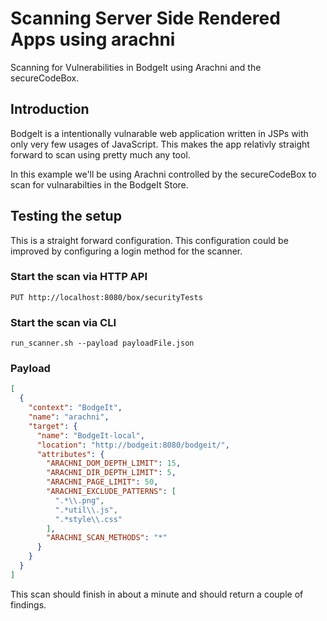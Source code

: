 # Scanning Server Side Rendered Apps using arachni

Scanning for Vulnerabilities in BodgeIt using Arachni and the secureCodeBox.

## Introduction

BodgeIt is a intentionally vulnarable web application written in JSPs with only very few usages of JavaScript.
This makes the app relativly straight forward to scan using pretty much any tool.

In this example we'll be using Arachni controlled by the secureCodeBox to scan for vulnarabilties in the BodgeIt Store.

## Testing the setup

This is a straight forward configuration.
This configuration could be improved by configuring a login method for the scanner.

### Start the scan via HTTP API

`PUT http://localhost:8080/box/securityTests`

### Start the scan via CLI

`run_scanner.sh --payload payloadFile.json`

### Payload

```json
[
  {
    "context": "BodgeIt",
    "name": "arachni",
    "target": {
      "name": "BodgeIt-local",
      "location": "http://bodgeit:8080/bodgeit/",
      "attributes": {
        "ARACHNI_DOM_DEPTH_LIMIT": 15,
        "ARACHNI_DIR_DEPTH_LIMIT": 5,
        "ARACHNI_PAGE_LIMIT": 50,
        "ARACHNI_EXCLUDE_PATTERNS": [
          ".*\\.png",
          ".*util\\.js",
          ".*style\\.css"
        ],
        "ARACHNI_SCAN_METHODS": "*"
      }
    }
  }
]
```

This scan should finish in about a minute and should return a couple of findings.
